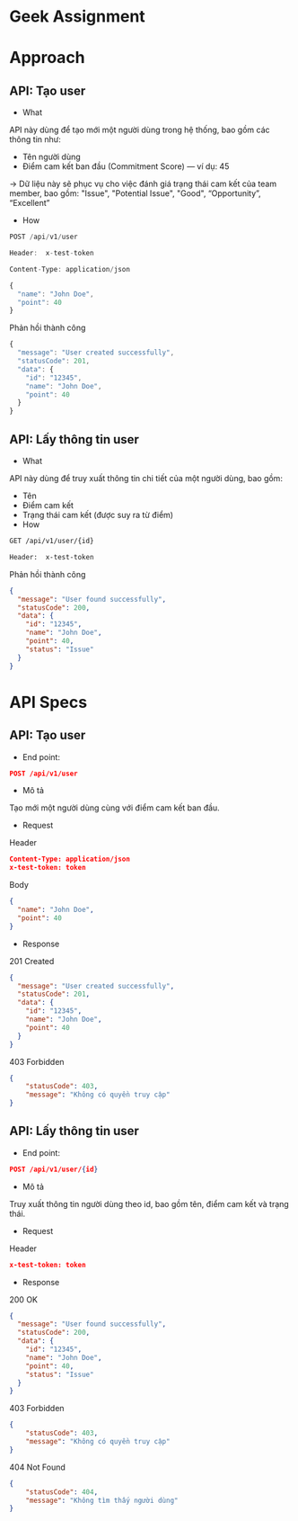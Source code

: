 # Geek Assignment

# Approach

## API: Tạo user

- What

API này dùng để tạo mới một người dùng trong hệ thống, bao gồm các thông tin như:

- Tên người dùng
- Điểm cam kết ban đầu (Commitment Score) — ví dụ: 45

→ Dữ liệu này sẽ phục vụ cho việc đánh giá trạng thái cam kết của team member, bao gồm: "Issue", "Potential Issue", "Good", “Opportunity”, “Excellent”

- How

```jsx
POST /api/v1/user

Header:  x-test-token

Content-Type: application/json

{
  "name": "John Doe",
  "point": 40
}
```

Phản hồi thành công

```jsx
{
  "message": "User created successfully",
  "statusCode": 201,
  "data": {
    "id": "12345",
    "name": "John Doe",
    "point": 40
  }
}
```

## API: Lấy thông tin user

- What

API này dùng để truy xuất thông tin chi tiết của một người dùng, bao gồm:

- Tên
- Điểm cam kết
- Trạng thái cam kết (được suy ra từ điểm)
- How

```html
GET /api/v1/user/{id}

Header:  x-test-token
```

Phản hồi thành công

```json
{
  "message": "User found successfully",
  "statusCode": 200,
  "data": {
    "id": "12345",
    "name": "John Doe",
    "point": 40,
    "status": "Issue"
  }
}
```

# API Specs

## API: Tạo user

- End point:

```json
POST /api/v1/user
```

- Mô tả

Tạo mới một người dùng cùng với điểm cam kết ban đầu.

- Request

Header

```json
Content-Type: application/json
x-test-token: token
```

Body

```json
{
  "name": "John Doe",
  "point": 40
}
```

- Response

201 Created

```json
{
  "message": "User created successfully",
  "statusCode": 201,
  "data": {
    "id": "12345",
    "name": "John Doe",
    "point": 40
  }
}
```

403 Forbidden

```json
{
    "statusCode": 403,
    "message": "Không có quyền truy cập"
}
```

## API: Lấy thông tin user

- End point:

```json
POST /api/v1/user/{id}
```

- Mô tả

Truy xuất thông tin người dùng theo id, bao gồm tên, điểm cam kết và trạng thái.

- Request

Header

```json
x-test-token: token
```

- Response

200 OK

```json
{
  "message": "User found successfully",
  "statusCode": 200,
  "data": {
    "id": "12345",
    "name": "John Doe",
    "point": 40,
    "status": "Issue"
  }
}
```

403 Forbidden

```json
{
    "statusCode": 403,
    "message": "Không có quyền truy cập"
}
```

404 Not Found

```json
{
    "statusCode": 404,
    "message": "Không tìm thấy người dùng"
}
```